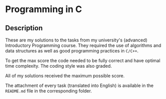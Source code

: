# Programming in C

## Description

These are my solutions to the tasks from my university's (advanced) Introductory Programming course.
They required the use of algorithms and data structures as well as good programming practices in `C/C++`.

To get the max score the code needed to be fully correct and have optimal time complexity. The coding style was also graded.

All of my solutions received the maximum possible score.

The attachment of every task (translated into English) is available in the `README.md` file in the corresponding folder.
